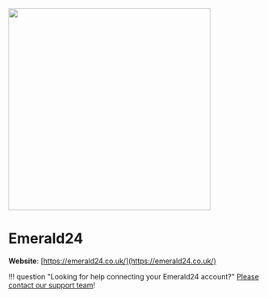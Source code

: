 <img src="https://static.openfintech.io/payment_providers/emerald24/logo.svg?w=400" width="400px" >

# Emerald24

**Website**: [https://emerald24.co.uk/](https://emerald24.co.uk/)

!!! question "Looking for help connecting your Emerald24 account?"
    <!--email_off-->[Please contact our support team](mailto:{{custom.support_email}})<!--/email_off-->!